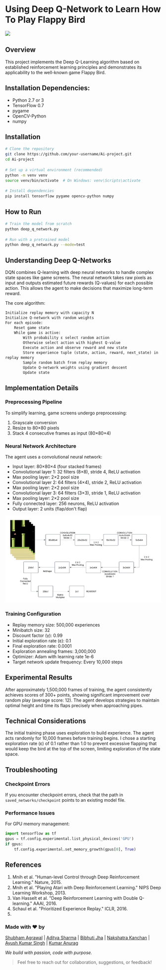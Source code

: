 # Using Deep Q-Network to Learn How To Play Flappy Bird

<img src="./images/flappy_bird_demp.gif" width="250">

## Overview
This project implements the Deep Q-Learning algorithm based on established reinforcement learning principles and demonstrates its applicability to the well-known game Flappy Bird.

## Installation Dependencies:
* Python 2.7 or 3
* TensorFlow 0.7
* pygame
* OpenCV-Python
* numpy
## Installation
```bash
# Clone the repository
git clone https://github.com/your-username/Ai-project.git
cd Ai-project

# Set up a virtual environment (recommended)
python -m venv venv
source venv/bin/activate  # On Windows: venv\Scripts\activate

# Install dependencies
pip install tensorflow pygame opencv-python numpy
```

## How to Run
```bash
# Train the model from scratch
python deep_q_network.py

# Run with a pretrained model
python deep_q_network.py --mode=test
```

## Understanding Deep Q-Networks

DQN combines Q-learning with deep neural networks to handle complex state spaces like game screens. The neural network takes raw pixels as input and outputs estimated future rewards (Q-values) for each possible action. This allows the agent to make decisions that maximize long-term reward.

The core algorithm:

```
Initialize replay memory with capacity N
Initialize Q-network with random weights
For each episode:
    Reset game state
    While game is active:
        With probability ε select random action
        Otherwise select action with highest Q-value
        Execute action and observe reward and new state
        Store experience tuple (state, action, reward, next_state) in replay memory
        Sample random batch from replay memory
        Update Q-network weights using gradient descent
        Update state
```

## Implementation Details

### Preprocessing Pipeline
To simplify learning, game screens undergo preprocessing:

1. Grayscale conversion
2. Resize to 80×80 pixels
3. Stack 4 consecutive frames as input (80×80×4)

### Neural Network Architecture

The agent uses a convolutional neural network:

- Input layer: 80×80×4 (four stacked frames)
- Convolutional layer 1: 32 filters (8×8), stride 4, ReLU activation
- Max pooling layer: 2×2 pool size
- Convolutional layer 2: 64 filters (4×4), stride 2, ReLU activation
- Max pooling layer: 2×2 pool size
- Convolutional layer 3: 64 filters (3×3), stride 1, ReLU activation
- Max pooling layer: 2×2 pool size
- Fully connected layer: 256 neurons, ReLU activation
- Output layer: 2 units (flap/don't flap)

<img src="./images/network.png">

### Training Configuration

- Replay memory size: 500,000 experiences
- Minibatch size: 32
- Discount factor (γ): 0.99
- Initial exploration rate (ε): 0.1
- Final exploration rate: 0.0001
- Exploration annealing frames: 3,000,000
- Optimizer: Adam with learning rate 1e-6
- Target network update frequency: Every 10,000 steps

## Experimental Results

After approximately 1,500,000 frames of training, the agent consistently achieves scores of 300+ points, showing significant improvement over random play (average score: 12). The agent develops strategies to maintain optimal height and time its flaps precisely when approaching pipes.

## Technical Considerations

The initial training phase uses exploration to build experience. The agent acts randomly for 10,000 frames before training begins. I chose a starting exploration rate (ε) of 0.1 rather than 1.0 to prevent excessive flapping that would keep the bird at the top of the screen, limiting exploration of the state space.

## Troubleshooting

### Checkpoint Errors
If you encounter checkpoint errors, check that the path in `saved_networks/checkpoint` points to an existing model file.

### Performance Issues
For GPU memory management:
```python
import tensorflow as tf
gpus = tf.config.experimental.list_physical_devices('GPU')
if gpus:
    tf.config.experimental.set_memory_growth(gpus[0], True)
```

## References

1. Mnih et al. "Human-level Control through Deep Reinforcement Learning." Nature, 2015.
2. Mnih et al. "Playing Atari with Deep Reinforcement Learning." NIPS Deep Learning Workshop, 2013.
3. Van Hasselt et al. "Deep Reinforcement Learning with Double Q-learning." AAAI, 2016.
4. Schaul et al. "Prioritized Experience Replay." ICLR, 2016.
5. 

### Made with ❤️ by

[Shubham Agrawal](https://github.com/Shubham060772) |
[Aditya Sharma](https://github.com/Aditya-1735) |
[Bibhuti Jha](https://github.com/bibhuti-ssh) |
[Nakshatra Kanchan](https://github.com/Naksshhh) |
[Ayush Kumar Singh](https://github.com/ayush2996) |
[Kumar Anurag](https://github.com/Kumar-Anurag-4505) 


_We build with passion, code with purpose._

> Feel free to reach out for collaboration, suggestions, or feedback!
